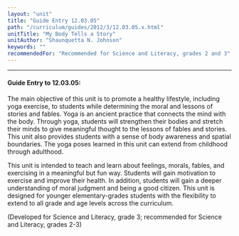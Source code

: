 ```yaml
---
layout: "unit"
title: "Guide Entry 12.03.05"
path: "/curriculum/guides/2012/3/12.03.05.x.html"
unitTitle: "My Body Tells a Story"
unitAuthor: "Shaunquetta N. Johnson"
keywords: ""
recommendedFor: "Recommended for Science and Literacy, grades 2 and 3"
---
```

<body>
<hr/>
<h4>
Guide Entry to 12.03.05:
</h4>
<p>
The main objective of this unit is to promote a healthy lifestyle, including yoga exercise, to students while determining the moral and lessons of stories and fables. Yoga is an ancient practice that connects the mind with the body. Through yoga, students will strengthen their bodies and stretch their minds to give meaningful thought to the lessons of fables and stories.  This unit also provides students with a sense of body awareness and spatial boundaries. The yoga poses learned in this unit can extend from childhood through adulthood.
</p>
<p>
This unit is intended to teach and learn about feelings, morals, fables, and exercising in a meaningful but fun way. Students will gain motivation to exercise and improve their health.  In addition, students will gain a deeper understanding of moral judgment and being a good citizen.  This unit is designed for younger elementary-grades students with the flexibility to extend to all grade and age levels across the curriculum.
</p>
<p>
(Developed for Science and Literacy, grade 3; recommended for Science and Literacy, grades 2-3)
</p>
</body>